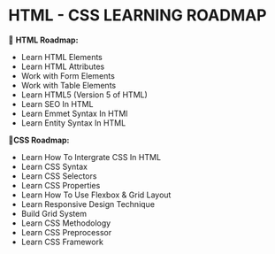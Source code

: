 # HTML - CSS LEARNING ROADMAP

📁 **HTML Roadmap:**

- Learn HTML Elements
- Learn HTML Attributes
- Work with Form Elements
- Work with Table Elements
- Learn HTML5 (Version 5 of HTML)
- Learn SEO In HTML
- Learn Emmet Syntax In HTMl
- Learn Entity Syntax In HTML

📁**CSS Roadmap:**

- Learn How To Intergrate CSS In HTML
- Learn CSS Syntax
- Learn CSS Selectors
- Learn CSS Properties
- Learn How To Use Flexbox & Grid Layout
- Learn Responsive Design Technique
- Build Grid System
- Learn CSS Methodology
- Learn CSS Preprocessor
- Learn CSS Framework
